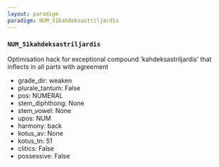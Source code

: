 ```yaml
---
layout: paradigm
paradigm: NUM_51kahdeksastriljardis
---
```

### ` NUM_51kahdeksastriljardis `

Optimisation hack for exceptional compound ’kahdeksastriljardis’ that inflects in all parts with agreement
* grade_dir: weaken
* plurale_tantum: False
* pos: NUMERAL
* stem_diphthong: None
* stem_vowel: None
* upos: NUM
* harmony: back
* kotus_av: None
* kotus_tn: 51
* clitics: False
* possessive: False
